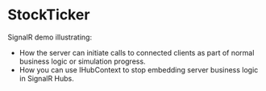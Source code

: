 StockTicker
===========

SignalR demo illustrating:

* How the server can initiate calls to connected clients as part of normal business logic or simulation progress.
* How you can use IHubContext to stop embedding server business logic in SignalR Hubs.
